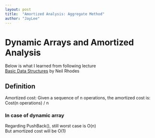 ```yaml
---
layout: post
title:  "Amortized Analysis: Aggregate Method"
author: "JayLee"
---
```


# Dynamic Arrays and Amortized Analysis
Below is what I learned from following lecture  
[Basic Data Structures][lecture] by Neil Rhodes

## Definition
Amortized cost: Given a sequence of n operations, the amortized cost is:  
Cost(n operations) / n

### In case of dynamic array
Regarding PushBack(), still worst case is O(n)  
But amortized cost will be O(1)

[lecture]: https://www.coursera.org/lecture/data-structures/arrays-OsBSF
